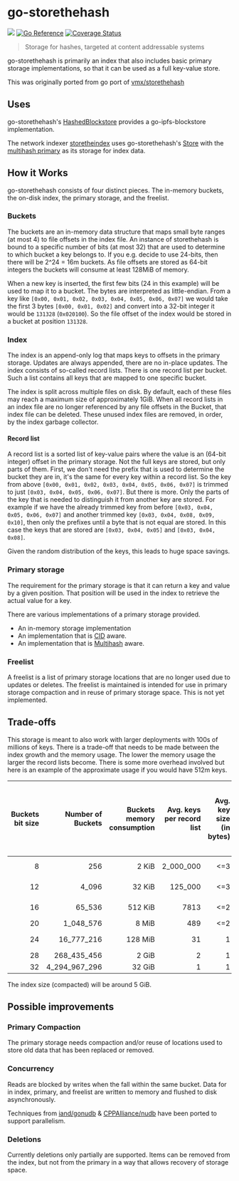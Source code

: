 # go-storethehash
[![](https://img.shields.io/badge/made%20by-Protocol%20Labs-blue.svg?style=flat-square)](https://protocol.ai)
[![Go Reference](https://pkg.go.dev/badge/github.com/ipld/go-storethehash.svg)](https://pkg.go.dev/github.com/ipld/go-storethehash)
[![Coverage Status](https://codecov.io/gh/ipld/go-storethehash/branch/main/graph/badge.svg)](https://codecov.io/gh/ipld/go-storethehash/branch/main)
> Storage for hashes, targeted at content addressable systems

go-storethehash is primarily an index that also includes basic primary storage implementations, so that it can be used as a full key-value store.

This was originally ported from go port of [vmx/storethehash](https://github.com/vmx/storethehash#readme)

## Uses

go-storethehash's [HashedBlockstore](https://pkg.go.dev/github.com/ipld/go-storethehash#HashedBlockstore) provides a go-ipfs-blockstore implementation.

The network indexer [storetheindex](https://github.com/filecoin-project/storetheindex) uses go-storethehash's [Store](https://pkg.go.dev/github.com/ipld/go-storethehash/store) with the [multihash primary](https://pkg.go.dev/github.com/ipld/go-storethehash/store/primary/multihash) as its storage for index data.

## How it Works

go-storethehash consists of four distinct pieces. The in-memory buckets, the on-disk index, the primary storage, and the freelist.

### Buckets

The buckets are an in-memory data structure that maps small byte ranges (at most 4) to file offsets in the index file. An instance of storethehash is bound to a specific number of bits (at most 32) that are used to determine to which bucket a key belongs to. If you e.g. decide to use 24-bits, then there will be 2^24 = 16m buckets. As file offsets are stored as 64-bit integers the buckets will consume at least 128MiB of memory.

When a new key is inserted, the first few bits (24 in this example) will be used to map it to a bucket. The bytes are interpreted as little-endian. From a key like `[0x00, 0x01, 0x02, 0x03, 0x04, 0x05, 0x06, 0x07]` we would take the first 3 bytes `[0x00, 0x01, 0x02]` and convert into a 32-bit integer it would be `131328` (`0x020100`). So the file offset of the index would be stored in a bucket at position `131328`.

### Index

The index is an append-only log that maps keys to offsets in the primary storage. Updates are always appended, there are no in-place updates. The index consists of so-called record lists. There is one record list per bucket. Such a list contains all keys that are mapped to one specific bucket.

The index is split across multiple files on disk. By default, each of these files may reach a maximum size of approximately 1GiB. When all record lists in an index file are no longer referenced by any file offsets in the Bucket, that index file can be deleted.  These unused index files are removed, in order, by the index garbage collector.  

#### Record list

A record list is a sorted list of key-value pairs where the value is an (64-bit integer) offset in the primary storage. Not the full keys are stored, but only parts of them. First, we don't need the prefix that is used to determine the bucket they are in, it's the same for every key within a record list. So the key from above `[0x00, 0x01, 0x02, 0x03, 0x04, 0x05, 0x06, 0x07]` is trimmed to just `[0x03, 0x04, 0x05, 0x06, 0x07]`. But there is more. Only the parts of the key that is needed to distinguish it from another key are stored. For example if we have the already trimmed key from before `[0x03, 0x04, 0x05, 0x06, 0x07]` and another trimmed key `[0x03, 0x04, 0x08, 0x09, 0x10]`, then only the prefixes until a byte that is not equal are stored. In this case the keys that are stored are `[0x03, 0x04, 0x05]` and `[0x03, 0x04, 0x08]`.

Given the random distribution of the keys, this leads to huge space savings.

### Primary storage

The requirement for the primary storage is that it can return a key and value by a given position. That position will be used in the index to retrieve the actual value for a key.

There are various implementations of a primary storage provided.

- An in-memory storage implementation
- An implementation that is [CID](https://github.com/multiformats/cid/) aware.
- An implementation that is [Multihash](https://github.com/multiformats/multihash) aware.

### Freelist

A freelist is a list of primary storage locations that are no longer used due to updates or deletes. The freelist is maintained is intended for use in primary storage compaction and in reuse of primary storage space. This is not yet implemented.

## Trade-offs

This storage is meant to also work with larger deployments with 100s of millions of keys. There is a trade-off that needs to be made between the index growth and the memory usage. The lower the memory usage the larger the record lists become. There is some more overhead involved but here is an example of the approximate usage if you would have 512m keys.

| Buckets bit size | Number of Buckets | Buckets memory consumption| Avg. keys per record list | Avg. key size (in bytes) | Record list size (key + 8 bytes file offset) |
| -: | ------------: | -------: | --------: | --: | -------: |
|  8 |           256 |    2 KiB | 2_000_000 | <=3 | < 21 MiB |
| 12 |         4_096 |   32 KiB |   125_000 | <=3 | <  2 MiB |
| 16 |        65_536 |  512 KiB |      7813 | <=2 | < 77 KiB |
| 20 |     1_048_576 |    8 MiB |       489 | <=2 | <  5 KiB |
| 24 |    16_777_216 |  128 MiB |        31 |   1 |  < 280 B |
| 28 |   268_435_456 |    2 GiB |         2 |   1 |   < 19 B |
| 32 | 4_294_967_296 |   32 GiB |         1 |   1 |    <10 B |

The index size (compacted) will be around 5 GiB.

## Possible improvements

### Primary Compaction

The primary storage needs compaction and/or reuse of locations used to store old data that has been replaced or removed.

### Concurrency

Reads are blocked by writes when the fall within the same bucket. Data for in index, primary, and freelist are written to memory and flushed to disk asynchronously.

Techniques from [iand/gonudb](https://github.com/iand/gonudb) & [CPPAlliance/nudb](https://github.com/CPPAlliance/nudb) have been ported to support parallelism.

### Deletions

Currently deletions only partially are supported. Items can be removed from the index, but not from the primary in a way that allows recovery of storage space.
